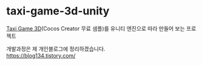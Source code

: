 # taxi-game-3d-unity

[Taxi Game 3D](https://store.cocos.com/app/en/detail/2796)(Cocos Creator 무료 샘플)를 유니티 엔진으로 따라 만들어 보는 프로젝트

개발과정은 제 개인블로그에 정리하겠습니다.<br/>
https://blog134.tistory.com/
